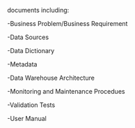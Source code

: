 documents including:

-Business Problem/Business Requirement 

-Data Sources

-Data Dictionary

-Metadata

-Data Warehouse Architecture

-Monitoring and Maintenance Procedues

-Validation Tests

-User Manual

